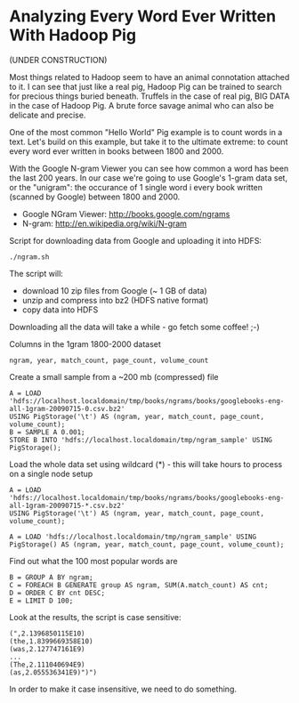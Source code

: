 # Analyzing Every Word Ever Written With Hadoop Pig

(UNDER CONSTRUCTION)

Most things related to Hadoop seem to have an animal connotation attached to it. I can see that just like a real pig, Hadoop Pig can be trained to 
search for precious things buried beneath. Truffels in the case of real pig, BIG DATA in the case of Hadoop Pig.
A brute force savage animal who can also be delicate and precise. 

One of the most common "Hello World" Pig example is to count words in a text. Let's build on this example, 
but take it to the ultimate extreme: to count every word ever written in books between 1800 and 2000.


With the Google N-gram Viewer you can see how common a word has been the last 200 years. In our case we're going to use Google's 1-gram data set, or the "unigram": the occurance of 1 single word i every book written (scanned by Google) between 1800 and 2000.

* Google NGram Viewer: http://books.google.com/ngrams
* N-gram: http://en.wikipedia.org/wiki/N-gram

Script for downloading data from Google and uploading it into HDFS:

    ./ngram.sh

The script will:

* download 10 zip files from Google (~ 1 GB of data)
* unzip and compress into bz2 (HDFS native format)
* copy data into HDFS

Downloading all the data will take a while - go fetch some coffee! ;-)

 
Columns in the 1gram 1800-2000 dataset

    ngram, year, match_count, page_count, volume_count




Create a small sample from a ~200 mb (compressed) file

    A = LOAD 'hdfs://localhost.localdomain/tmp/books/ngrams/books/googlebooks-eng-all-1gram-20090715-0.csv.bz2' 
    USING PigStorage('\t') AS (ngram, year, match_count, page_count, volume_count);
    B = SAMPLE A 0.001;
    STORE B INTO 'hdfs://localhost.localdomain/tmp/ngram_sample' USING PigStorage();



Load the whole data set using wildcard (*) - this will take hours to process on a single node setup

    A = LOAD 'hdfs://localhost.localdomain/tmp/books/ngrams/books/googlebooks-eng-all-1gram-20090715-*.csv.bz2'
    USING PigStorage('\t') AS (ngram, year, match_count, page_count, volume_count);

    A = LOAD 'hdfs://localhost.localdomain/tmp/ngram_sample' USING PigStorage() AS (ngram, year, match_count, page_count, volume_count);

Find out what the 100 most popular words are 

    B = GROUP A BY ngram;
    C = FOREACH B GENERATE group AS ngram, SUM(A.match_count) AS cnt;
    D = ORDER C BY cnt DESC;
    E = LIMIT D 100;


Look at the results, the script is case sensitive:

    (",2.1396850115E10)
    (the,1.8399669358E10)
    (was,2.127747161E9)
    ...
    (The,2.111040694E9)
    (as,2.055536341E9)")")


In order to make it case insensitive, we need to do something.



